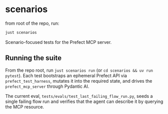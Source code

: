 # scenarios

from root of the repo, run:
```bash
just scenarios
```

Scenario-focused tests for the Prefect MCP server.

## Running the suite

From the repo root, run `just scenarios run` (or `cd scenarios && uv run pytest`).
Each test bootstraps an ephemeral Prefect API via `prefect_test_harness`, mutates it into the
required state, and drives the `prefect_mcp_server` through Pydantic AI.

The current eval, `tests/evals/test_last_failing_flow_run.py`, seeds a single failing flow run and
verifies that the agent can describe it by querying the MCP resource.
